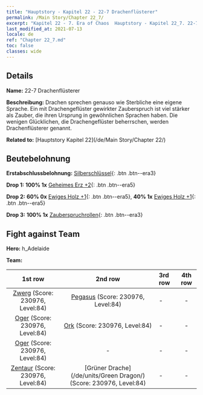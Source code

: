 ```yaml
---
title: "Hauptstory - Kapitel 22 - 22-7 Drachenflüsterer"
permalink: /Main Story/Chapter 22_7/
excerpt: "Kapitel 22 - 7. Era of Chaos  Hauptstory - Kapitel 22_7. 22-7 Drachenflüsterer"
last_modified_at: 2021-07-13
locale: de
ref: "Chapter 22_7.md"
toc: false
classes: wide
---
```


## Details

 **Name:** 22-7 Drachenflüsterer

 **Beschreibung:** Drachen sprechen genauso wie Sterbliche eine eigene Sprache. Ein mit Drachengeflüster gewirkter Zauberspruch ist viel stärker als Zauber, die ihren Ursprung in gewöhnlichen Sprachen haben. Die wenigen Glücklichen, die Drachengeflüster beherrschen, werden Drachenflüsterer genannt.

 **Related to:** [Hauptstory Kapitel 22](/de/Main Story/Chapter 22/)

## Beutebelohnung

 **Erstabschlussbelohnung:** [Silberschlüssel](/ItemsDE/con_693/){: .btn .btn--era3}

 **Drop 1:** **100% 1x** [Geheimes Erz +2](/ItemsDE/mat_75/){: .btn .btn--era5}

 **Drop 2:** **60% 0x** [Ewiges Holz +1](/ItemsDE/mat_69/){: .btn .btn--era5}, **40% 1x** [Ewiges Holz +1](/ItemsDE/mat_69/){: .btn .btn--era5}

 **Drop 3:** **100% 1x** [Zauberspruchrollen](/ItemsDE/con_694/){: .btn .btn--era3}


## Fight against Team
 **Hero:** h_Adelaide

 **Team:**


  | 1st row | 2nd row | 3rd row | 4th row |
  |:----:|:----:|:----|:----:|
  | [Zwerg](/de/units/Dwarf/) (Score: 230976, Level:84)  | [Pegasus](/de/units/Pegasus/) (Score: 230976, Level:84)  | - | - |
  | [Oger](/de/units/Ogre/) (Score: 230976, Level:84)  | [Ork](/de/units/Orc/) (Score: 230976, Level:84)  | - | - |
  | [Oger](/de/units/Ogre/) (Score: 230976, Level:84)  | - | - | - |
  | [Zentaur](/de/units/Centaur/) (Score: 230976, Level:84)  | [Grüner Drache](/de/units/Green Dragon/) (Score: 230976, Level:84)  | - | - |


